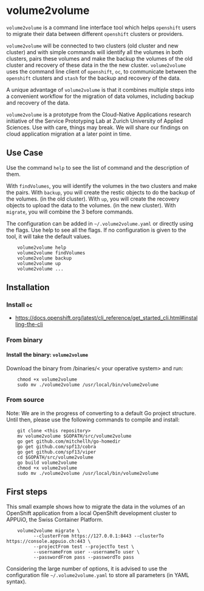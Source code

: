 # volume2volume

`volume2volume` is a command line interface tool which helps `openshift` users to migrate their data
 between different `openshift` clusters or providers.
 
 `volume2volume` will be connected to two clusters (old cluster and new cluster) and with simple commands 
 will identify all the volumes in both clusters, pairs these volumes and make the backup the volumes of 
 the old cluster and recovery of these data in the the new cluster.
  `volume2volume` uses the command line client of `openshift`, `oc`, to communicate between the `openshift` clusters 
  and `stash` for the backup and recovery of the data. 

 A unique advantage of `volume2volume` is that it combines multiple steps into a convenient workflow for the migration of data volumes, including backup and recovery of the data.

 `volume2volume` is a prototype from the Cloud-Native Applications research initiative of the Service Prototyping Lab at Zurich University of Applied Sciences. Use with care, things may break. We will share our findings on cloud application migration at a later point in time.

## Use Case

Use the command `help` to see the list of command and the description of them.




With `findVolumes`, you will identify the volumes in the two clusters and make the pairs.
With `backup`, you will create the restic objects to do the backup of the volumes. (in the old cluster).
With `up`, you will create the recovery objects to upload the data to the volumes. (in the new cluster).
With `migrate`, you will combine the 3 before commands.

The configuration can be added in `~/.volume2volume.yaml` or directly using the flags.
Use help to see all the flags.
If no configuration is given to the tool, it will take the default values.

```
    volume2volume help
    volume2volume findVolumes
    volume2volume backup
    volume2volume up
    volume2volume ...
```

## Installation

### Install `oc`

- https://docs.openshift.org/latest/cli_reference/get_started_cli.html#installing-the-cli

### From binary

#### Install the binary: `volume2volume`

Download the binary from /binaries/< your operative system> and run:

```
    chmod +x volume2volume
    sudo mv ./volume2volume /usr/local/bin/volume2volume
```

### From source

Note: We are in the progress of converting to a default Go project structure.
Until then, please use the following commands to compile and install:
 
```
    git clone <this repository>
    mv volume2volume $GOPATH/src/volume2volume
    go get github.com/mitchellh/go-homedir
    go get github.com/spf13/cobra
    go get github.com/spf13/viper
    cd $GOPATH/src/volume2volume
    go build volume2volume
    chmod +x volume2volume
    sudo mv ./volume2volume /usr/local/bin/volume2volume
```

## First steps

This small example shows how to migrate the data in the volumes of an OpenShift application from a local OpenShift development cluster
to APPUiO, the Swiss Container Platform.

```
    volume2volume migrate \
          --clusterFrom https://127.0.0.1:8443 --clusterTo https://console.appuio.ch:443 \
          --projectFrom test --projectTo test \
          --usernameFrom user --usernameTo user \
          --passwordFrom pass --passwordTo pass
```

Considering the large number of options, it is advised to use the configuration file `~/.volume2volume.yaml`
to store all parameters (in YAML syntax).
